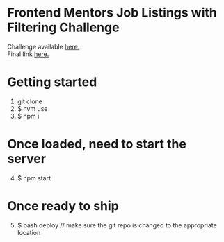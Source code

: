 # Frontend Mentors Job Listings with Filtering Challenge
Challenge available <a href="https://www.frontendmentor.io/challenges/manage-landing-page-SLXqC6P5">here.</a>
<br>
Final link <a href="https://luxjoshyua.github.io/manage-landing-page/">here.</a>

# Getting started
1. git clone
2. \$ nvm use
3. \$ npm i

# Once loaded, need to start the server

4. \$ npm start

# Once ready to ship

5. \$ bash deploy // make sure the git repo is changed to the appropriate location
